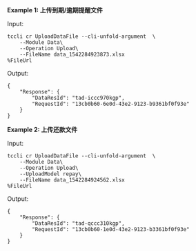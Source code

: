 **Example 1: 上传到期/逾期提醒文件**



Input: 

```
tccli cr UploadDataFile --cli-unfold-argument  \
    --Module Data\
    --Operation Upload\
    --FileName data_1542284923873.xlsx
%FileUrl
```

Output: 
```
{
    "Response": {
        "DataResId": "tad-iccc970kgp",
        "RequestId": "13cb0b60-6e0d-43e2-9123-b9361bf0f93e"
    }
}
```

**Example 2: 上传还款文件**



Input: 

```
tccli cr UploadDataFile --cli-unfold-argument  \
    --Module Data\
    --Operation Upload\
    --UploadModel repay\
    --FileName data_1542284924562.xlsx
%FileUrl
```

Output: 
```
{
    "Response": {
        "DataResId": "tad-qccc310kgp",
        "RequestId": "13cb0b60-1e0d-43e2-9123-b3361bf0f93e"
    }
}
```


